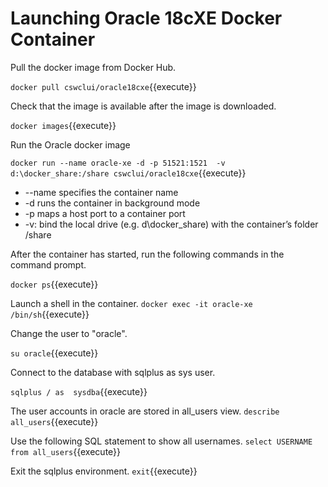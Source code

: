 <h1>Launching Oracle 18cXE Docker Container</h1>

Pull the docker image from Docker Hub.

`docker pull cswclui/oracle18cxe`{{execute}}


Check that the image is available after the image is downloaded.

`docker images`{{execute}}


Run the Oracle docker image

`docker run --name oracle-xe -d -p 51521:1521  -v d:\docker_share:/share cswclui/oracle18cxe`{{execute}}

*	--name specifies the container name
*	-d runs the container in background mode
*	-p maps a host port to a container port
*	-v: bind the local drive (e.g. d\docker_share) with the container’s folder /share

After the container has started, run the following commands in the command prompt.

`docker ps`{{execute}}


Launch a shell in the container. 
`docker exec -it oracle-xe /bin/sh`{{execute}}


Change the user to "oracle".
 
`su oracle`{{execute}}


Connect to the database with sqlplus as sys user. 

`sqlplus / as  sysdba`{{execute}}

The user accounts in oracle are stored in all_users view.
`describe all_users`{{execute}}


Use the following SQL statement to show all usernames.
`select USERNAME from all_users`{{execute}}

Exit the sqlplus environment.
`exit`{{execute}}



